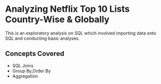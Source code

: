 # Analyzing Netflix Top 10 Lists Country-Wise & Globally

This is an exploratory analysis on SQL which involved importing data onto SQL and conducting basic analyses.

## Concepts Covered

- SQL Joins
- Group By,Order By
- Aggregation

